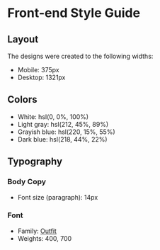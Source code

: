 # Front-end Style Guide

## Layout

The designs were created to the following widths:

- Mobile: 375px
- Desktop: 1321px

## Colors

- White: hsl(0, 0%, 100%)
- Light gray: hsl(212, 45%, 89%)
- Grayish blue: hsl(220, 15%, 55%)
- Dark blue: hsl(218, 44%, 22%)

## Typography

### Body Copy

- Font size (paragraph): 14px

### Font

- Family: [Outfit](https://fonts.google.com/specimen/Outfit)
- Weights: 400, 700
